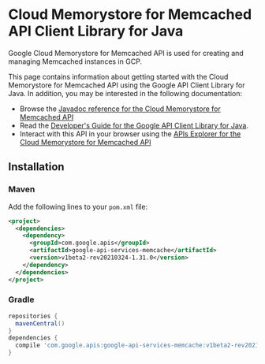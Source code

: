 # Cloud Memorystore for Memcached API Client Library for Java

Google Cloud Memorystore for Memcached API is used for creating and managing Memcached instances in GCP.

This page contains information about getting started with the Cloud Memorystore for Memcached API
using the Google API Client Library for Java. In addition, you may be interested
in the following documentation:

* Browse the [Javadoc reference for the Cloud Memorystore for Memcached API][javadoc]
* Read the [Developer's Guide for the Google API Client Library for Java][google-api-client].
* Interact with this API in your browser using the [APIs Explorer for the Cloud Memorystore for Memcached API][api-explorer]

## Installation

### Maven

Add the following lines to your `pom.xml` file:

```xml
<project>
  <dependencies>
    <dependency>
      <groupId>com.google.apis</groupId>
      <artifactId>google-api-services-memcache</artifactId>
      <version>v1beta2-rev20210324-1.31.0</version>
    </dependency>
  </dependencies>
</project>
```

### Gradle

```gradle
repositories {
  mavenCentral()
}
dependencies {
  compile 'com.google.apis:google-api-services-memcache:v1beta2-rev20210324-1.31.0'
}
```

[javadoc]: https://googleapis.dev/java/google-api-services-memcache/latest/index.html
[google-api-client]: https://github.com/googleapis/google-api-java-client/
[api-explorer]: https://developers.google.com/apis-explorer/#p/memcache/v1/
